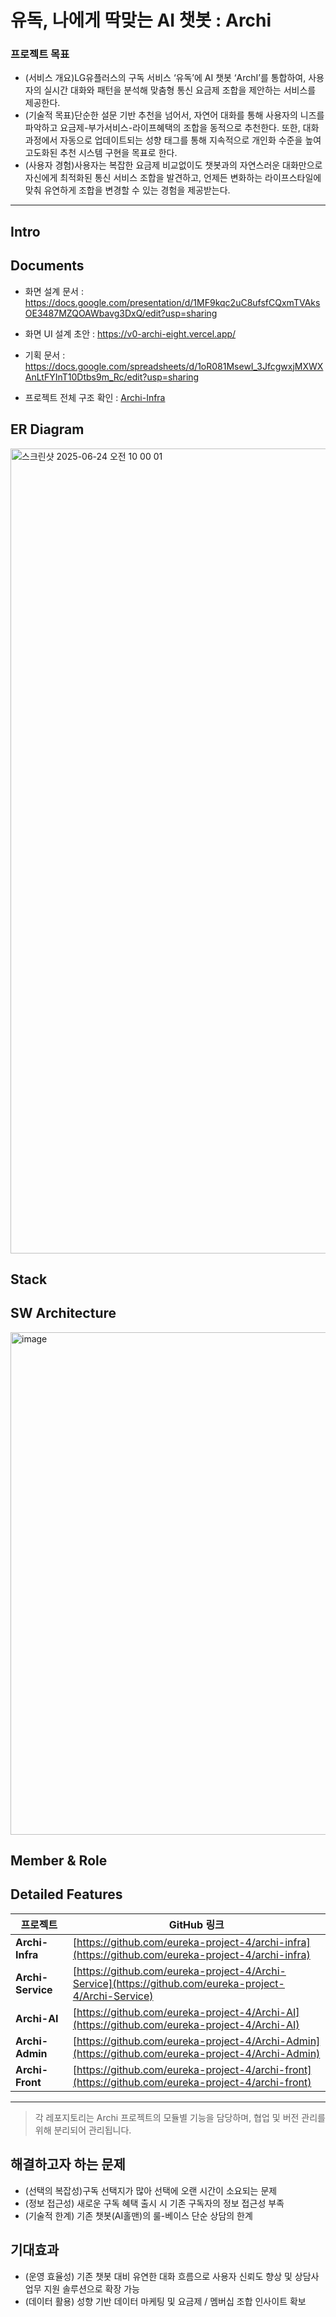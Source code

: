 # 유독, 나에게 딱맞는 AI 챗봇 : Archi

### 프로젝트 목표
- (서비스 개요)LG유플러스의 구독 서비스 ‘유독’에 AI 챗봇 ‘ArchI’를 통합하여, 사용자의 실시간 대화와 패턴을 분석해 맞춤형 통신 요금제 조합을 제안하는 서비스를 제공한다. 
- (기술적 목표)단순한 설문 기반 추천을 넘어서, 자연어 대화를 통해 사용자의 니즈를 파악하고 요금제-부가서비스-라이프혜택의 조합을 동적으로 추천한다. 또한, 대화 과정에서 자동으로 업데이트되는 성향 태그를 통해 지속적으로 개인화 수준을 높여 고도화된 추천 시스템 구현을 목표로 한다.
- (사용자 경험)사용자는 복잡한 요금제 비교없이도 챗봇과의 자연스러운 대화만으로 자신에게 최적화된 통신 서비스 조합을 발견하고, 언제든 변화하는 라이프스타일에 맞춰 유연하게 조합을 변경할 수 있는 경험을 제공받는다.
  
---
## Intro

## Documents

- 화면 설계 문서 : https://docs.google.com/presentation/d/1MF9kqc2uC8ufsfCQxmTVAksOE3487MZQOAWbavg3DxQ/edit?usp=sharing
- 화면 UI 설계 초안 : https://v0-archi-eight.vercel.app/
- 기획 문서 : https://docs.google.com/spreadsheets/d/1oR081MsewI_3JfcgwxjMXWXAnLtFYInT10Dtbs9m_Rc/edit?usp=sharing

- 프로젝트 전체 구조 확인 : [Archi-Infra](https://github.com/eureka-project-4/archi-infra)

## ER Diagram

  <img width="1288" alt="스크린샷 2025-06-24 오전 10 00 01" src="https://github.com/user-attachments/assets/d8349bc3-f8af-4621-a748-b1d5afeb0e64" />


## Stack

## SW Architecture

  <img width="804" alt="image" src="https://github.com/user-attachments/assets/7e340b41-3527-4c95-90a1-a9a6f44a1e5e" />

## Member & Role

## Detailed Features

| 프로젝트 | GitHub 링크 |
| -------- | ------------ |
| **Archi-Infra** | [https://github.com/eureka-project-4/archi-infra](https://github.com/eureka-project-4/archi-infra) |
| **Archi-Service** | [https://github.com/eureka-project-4/Archi-Service](https://github.com/eureka-project-4/Archi-Service) |
| **Archi-AI** | [https://github.com/eureka-project-4/Archi-AI](https://github.com/eureka-project-4/Archi-AI) |
| **Archi-Admin** | [https://github.com/eureka-project-4/Archi-Admin](https://github.com/eureka-project-4/Archi-Admin) |
| **Archi-Front** | [https://github.com/eureka-project-4/archi-front](https://github.com/eureka-project-4/archi-front) |

---

> 각 레포지토리는 Archi 프로젝트의 모듈별 기능을 담당하며, 협업 및 버전 관리를 위해 분리되어 관리됩니다.


## 해결하고자 하는 문제
- (선택의 복잡성)구독 선택지가 많아 선택에 오랜 시간이 소요되는 문제
- (정보 접근성) 새로운 구독 혜택 출시 시 기존 구독자의 정보 접근성 부족
- (기술적 한계) 기존 챗봇(AI홀맨)의 룰-베이스 단순 상담의 한계

## 기대효과
- (운영 효율성) 기존 챗봇 대비 유연한 대화 흐름으로 사용자 신뢰도 향상 및 상담사 업무 지원 솔루션으로 확장 가능
- (데이터 활용) 성향 기반 데이터 마케팅 및 요금제 / 멤버십 조합 인사이트 확보


